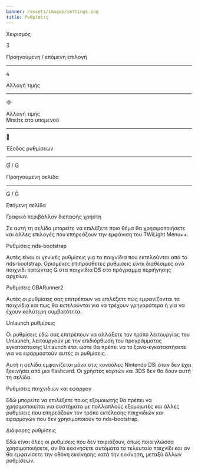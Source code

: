 ```yaml
---
banner: /assets/images/settings.png
title: Ρυθμίσεις
---
```


<div id="conrols" class="section-title">Χειρισμός</div>
<div class="section-body">
    <div class="button-action-group">
        <p class="button-action button">&#xE07D;</p>
        <p class="button-action-text">Προηγούμενη / επόμενη επιλογή</p>
    </div>
    <hr>
    <div class="button-action-group">
        <p class="button-action button">&#xE07E;</p>
        <p class="button-action-text">Αλλαγή τιμής</p>
    </div>
    <hr>
    <div class="button-action-group">
        <p class="button-action button">&#xE000;</p>
        <p class="button-action-text">Αλλαγή τιμής<br>Μπείτε στο υπομενού</p>
    </div>
    <hr>
    <div class="button-action-group">
        <p class="button-action button">&#xE001;</p>
        <p class="button-action-text">Έξοδος ρυθμίσεων</p>
    </div>
    <hr>
    <div class="button-action-group">
        <p class="button-action button">&#xE004; / &#xE002;</p>
        <p class="button-action-text">Προηγούμενη σελίδα</p>
    </div>
    <hr>
    <div class="button-action-group">
        <p class="button-action button">&#xE003; / &#xE005;</p>
        <p class="button-action-text">Επόμενη σελίδα</p>
    </div>
</div>

<div id="gui-settings" class="section-title">Γραφικό περιβάλλον διεπαφής χρήστη</div>
<div class="section-body">
    <p>Σε αυτή τη σελίδα μπορείτε να επιλέξετε ποιο θέμα θα χρησιμοποιήσετε και άλλες επιλογές που επηρεάζουν την εμφάνιση του TWiLight Menu++.</p>
</div>

<div id="nds-bootstrap-settings" class="section-title">Ρυθμίσεις nds-bootstrap</div>
<div class="section-body">
    <p>Αυτές είναι οι γενικές ρυθμίσεις για τα παιχνίδια που εκτελούνται από το nds-bootstrap. Ορισμένες επιπρόσθετες ρυθμίσεις είναι διαθέσιμες ανά παιχνίδι πατώντας &#xE003; στα παιχνίδια DS στο πρόγραμμα περιήγησης αρχείων.</p>
</div>

<div id="gbarunner2-settings" class="section-title">Ρυθμίσεις GBARunner2</div>
<div class="section-body">
    <p>Αυτές οι ρυθμίσεις σας επιτρέπουν να επιλέξετε πώς εμφανίζονται τα παιχνίδια και πως θα εκτελούνται για να τρέχουν γρηγορότερα ή για να έχουν καλύτερη συμβατότητα.</p>
</div>

<div id="unlaunch-settings" class="section-title">Unlaunch ρυθμίσεις</div>
<div class="section-body">
    <p>Οι ρυθμίσεις εδώ σας επιτρέπουν να αλλάξετε τον τρόπο λειτουργίας του Unlaunch, λειτουργούν με την επιδιόρθωση του προγράμματος εγκατάστασης Unlaunch έτσι ώστε θα πρέπει να το ξανα-εγκαταστήσετε για να εφαρμοστούν αυτές οι ρυθμίσεις.</p>
    <p>Αυτή η σελίδα εμφανίζεται μόνο στις κονσόλες Nintendo DSi όταν δεν έχει ξεκινήσει από μια flashcard. Οι χρήστες καρτών και 3DS δεν θα δουν αυτή τη σελίδα.</p>
</div>

<div id="games-and-apps-settings" class="section-title">Ρυθμίσεις παιχνιδιών και εφαρμογ</div>
<div class="section-body">
    <p>Εδώ μπορείτε να επιλέξετε ποιος εξομοιωτής θα πρέπει να χρησιμοποιείται για συστήματα με πολλαπλούς εξομοιωτές και άλλες ρυθμίσεις που επηρεάζουν τον τρόπο εκτέλεσης παιχνιδιών και εφαρμογών που δεν χρησιμοποιούν το nds-bootstrap.</p>
</div>

<div id="misc-settings" class="section-title">Διάφορες ρυθμίσεις</div>
<div class="section-body">
    <p>Εδώ είναι όλες οι ρυθμίσεις που δεν ταιριάζουν, όπως ποια γλώσσα χρησιμοποιήσετε, αν θα εκκινήσετε αυτόματα το τελευταίο παιχνίδι και αν θα εμφανίσετε την οθόνη εκκίνησης κατά την εκκίνηση, μεταξύ άλλων ρυθμίσεων.</p>
</div>
